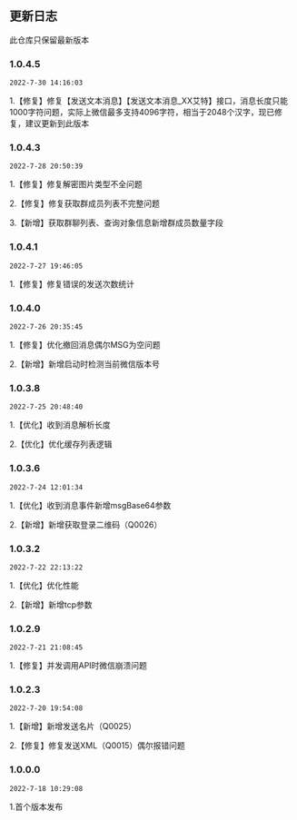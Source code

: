 ## 更新日志

此仓库只保留最新版本

### 1.0.4.5

`2022-7-30 14:16:03`

1.【修复】修复【发送文本消息】【发送文本消息_XX艾特】接口，消息长度只能1000字符问题，实际上微信最多支持4096字符，相当于2048个汉字，现已修复，建议更新到此版本


### 1.0.4.3

`2022-7-28 20:50:39`

1.【修复】修复解密图片类型不全问题

2.【修复】修复获取群成员列表不完整问题

3.【新增】获取群聊列表、查询对象信息新增群成员数量字段


### 1.0.4.1

`2022-7-27 19:46:05`

1.【修复】修复错误的发送次数统计

### 1.0.4.0

`2022-7-26 20:35:45`

1.【修复】优化撤回消息偶尔MSG为空问题

2.【新增】新增启动时检测当前微信版本号

### 1.0.3.8

`2022-7-25 20:48:40`

1.【优化】收到消息解析长度

2.【优化】优化缓存列表逻辑

### 1.0.3.6

`2022-7-24 12:01:34`

1.【优化】收到消息事件新增msgBase64参数

2.【新增】新增获取登录二维码（Q0026）

### 1.0.3.2

`2022-7-22 22:13:22`

1.【优化】优化性能

2.【新增】新增tcp参数

### 1.0.2.9

`2022-7-21 21:08:45`

1.【修复】并发调用API时微信崩溃问题

### 1.0.2.3

`2022-7-20 19:54:08`

1.【新增】新增发送名片（Q0025）

2.【修复】修复发送XML（Q0015）偶尔报错问题

### 1.0.0.0

`2022-7-18 10:29:08`

1.首个版本发布